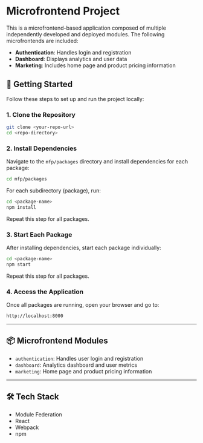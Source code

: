 # Microfrontend Project

This is a microfrontend-based application composed of multiple independently developed and deployed modules. The following microfrontends are included:

- **Authentication**: Handles login and registration
- **Dashboard**: Displays analytics and user data
- **Marketing**: Includes home page and product pricing information

## 🚀 Getting Started

Follow these steps to set up and run the project locally:

### 1. Clone the Repository

```bash
git clone <your-repo-url>
cd <repo-directory>
````

### 2. Install Dependencies

Navigate to the `mfp/packages` directory and install dependencies for each package:

```bash
cd mfp/packages
```

For each subdirectory (package), run:

```bash
cd <package-name>
npm install
```

Repeat this step for all packages.

### 3. Start Each Package

After installing dependencies, start each package individually:

```bash
cd <package-name>
npm start
```

Repeat this step for all packages.

### 4. Access the Application

Once all packages are running, open your browser and go to:

```
http://localhost:8000
```

---

## 📦 Microfrontend Modules

* `authentication`: Handles user login and registration
* `dashboard`: Analytics dashboard and user metrics
* `marketing`: Home page and product pricing information

---

## 🛠️ Tech Stack

* Module Federation
* React
* Webpack
* npm